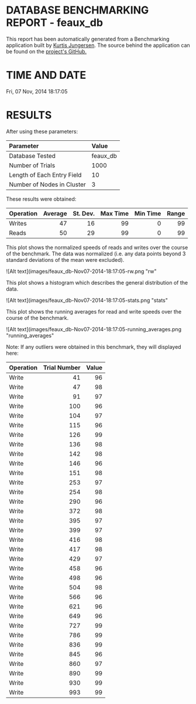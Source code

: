 DATABASE BENCHMARKING REPORT - feaux_db
=========================================

This report has been automatically generated from a Benchmarking application
built by [Kurtis Jungersen](http://kmjungersen.com).  The source behind the application can be found on the [project's GitHub.](https://github.com/kmjungersen/DB-Benchmarking)

TIME AND DATE
=============

Fri, 07 Nov, 2014 18:17:05


RESULTS
=======

After using these parameters:

| Parameter                  | Value    |
|:---------------------------|:---------|
| Database Tested            | feaux_db |
| Number of Trials           | 1000     |
| Length of Each Entry Field | 10       |
| Number of Nodes in Cluster | 3        |

These results were obtained:

| Operation   |   Average |   St. Dev. |   Max Time |   Min Time |   Range |
|:------------|----------:|-----------:|-----------:|-----------:|--------:|
| Writes      |        47 |         16 |         99 |          0 |      99 |
| Reads       |        50 |         29 |         99 |          0 |      99 |

This plot shows the normalized speeds of reads and writes over the course of the benchmark.  The data was normalized (i.e. any data points beyond 3 standard deviations of the mean were excluded).

![Alt text](images/feaux_db-Nov07-2014-18:17:05-rw.png "rw"

This plot shows a histogram which describes the general distribution of the data.

![Alt text](images/feaux_db-Nov07-2014-18:17:05-stats.png "stats"

This plot shows the running averages for read and write speeds over the course of the benchmark.

![Alt text](images/feaux_db-Nov07-2014-18:17:05-running_averages.png "running_averages"

Note: If any outliers were obtained in this benchmark, they will displayed here:

| Operation   |   Trial Number |   Value |
|:------------|---------------:|--------:|
| Write       |             41 |      96 |
| Write       |             47 |      98 |
| Write       |             91 |      97 |
| Write       |            100 |      96 |
| Write       |            104 |      97 |
| Write       |            115 |      96 |
| Write       |            126 |      99 |
| Write       |            136 |      98 |
| Write       |            142 |      98 |
| Write       |            146 |      96 |
| Write       |            151 |      98 |
| Write       |            253 |      97 |
| Write       |            254 |      98 |
| Write       |            290 |      96 |
| Write       |            372 |      98 |
| Write       |            395 |      97 |
| Write       |            399 |      97 |
| Write       |            416 |      98 |
| Write       |            417 |      98 |
| Write       |            429 |      97 |
| Write       |            458 |      96 |
| Write       |            498 |      96 |
| Write       |            504 |      98 |
| Write       |            566 |      96 |
| Write       |            621 |      96 |
| Write       |            649 |      96 |
| Write       |            727 |      99 |
| Write       |            786 |      99 |
| Write       |            836 |      99 |
| Write       |            845 |      96 |
| Write       |            860 |      97 |
| Write       |            890 |      99 |
| Write       |            930 |      99 |
| Write       |            993 |      99 |